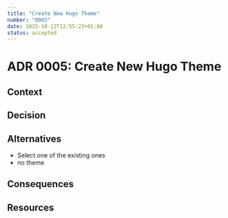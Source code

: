 ```yaml
---
title: "Create New Hugo Theme"
number: "0005"
date: 2025-10-12T12:55:23+01:00
status: accepted
---
```


# ADR 0005: Create New Hugo Theme

<!-- These documents have names that are short noun phrases. -->

## Context

<!-- This section describes the forces at play, including technological, political, social, and project local. These forces are probably in tension, and should be called out as such. The language in this section is value-neutral. It is simply describing facts. -->

## Decision

<!-- This section describes our response to these forces. It is stated in full sentences, with active voice. "We **MUST** …" -->

## Alternatives

<!-- This section describes **considered** alternatives to the _decision_. Each _alternative_ **MUST** have a **Verdict** specifying the reason it was not choosen. -->

- Select one of the existing ones
- no theme

## Consequences

<!-- This section describes the resulting context, after applying the _decision_. All consequences should be listed here, not just the "positive" ones. A particular decision may have positive, negative, and neutral consequences, but all of them affect the team and project in the future. -->

## Resources

<!-- This section lists references, sources, or further reading recommendations that were used to form the _decision_ or provide an additional context. -->

